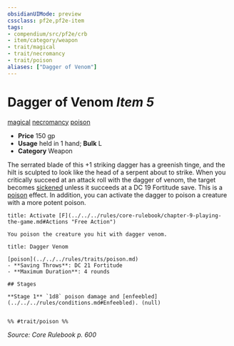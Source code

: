 ```yaml
---
obsidianUIMode: preview
cssclass: pf2e,pf2e-item
tags:
- compendium/src/pf2e/crb
- item/category/weapon
- trait/magical
- trait/necromancy
- trait/poison
aliases: ["Dagger of Venom"]
---
```

# Dagger of Venom *Item 5*  
[magical](../../../rules/traits/magical.md)  [necromancy](../../../rules/traits/necromancy.md)  [poison](../../../rules/traits/poison.md)  

- **Price** 150 gp
- **Usage** held in 1 hand; **Bulk** L
- **Category** Weapon

The serrated blade of this +1 striking dagger has a greenish tinge, and the hilt is sculpted to look like the head of a serpent about to strike. When you critically succeed at an attack roll with the dagger of venom, the target becomes [sickened](../../../rules/conditions.md#Sickened) unless it succeeds at a DC 19 Fortitude save. This is a [poison](../../../rules/traits/poison.md) effect. In addition, you can activate the dagger to poison a creature with a more potent poison.

```ad-embed-ability
title: Activate [F](../../../rules/core-rulebook/chapter-9-playing-the-game.md#Actions "Free Action")

You poison the creature you hit with dagger venom.
```

```ad-inline-affliction
title: Dagger Venom

[poison](../../../rules/traits/poison.md)  
- **Saving Throws**: DC 21 Fortitude
- **Maximum Duration**: 4 rounds

## Stages

**Stage 1** `1d8` poison damage and [enfeebled](../../../rules/conditions.md#Enfeebled). (null)


%% #trait/poison %%
```

*Source: Core Rulebook p. 600*
